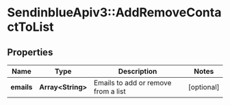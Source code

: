 # SendinblueApiv3::AddRemoveContactToList

## Properties
Name | Type | Description | Notes
------------ | ------------- | ------------- | -------------
**emails** | **Array&lt;String&gt;** | Emails to add or remove from a list | [optional] 


